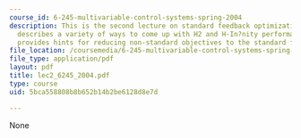 ```yaml
---
course_id: 6-245-multivariable-control-systems-spring-2004
description: This is the second lecture on standard feedback optimization setup. It
  describes a variety of ways to come up with H2 and H-In?nity performance measures,
  provides hints for reducing non-standard objectives to the standard format.
file_location: /coursemedia/6-245-multivariable-control-systems-spring-2004/5bca558808b8b652b14b2be6128d8e7d_lec2_6245_2004.pdf
file_type: application/pdf
layout: pdf
title: lec2_6245_2004.pdf
type: course
uid: 5bca558808b8b652b14b2be6128d8e7d

---
```

None